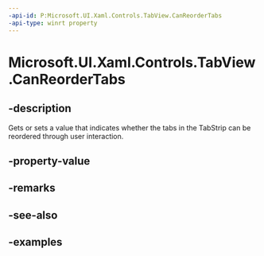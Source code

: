 ```yaml
---
-api-id: P:Microsoft.UI.Xaml.Controls.TabView.CanReorderTabs
-api-type: winrt property
---
```


# Microsoft.UI.Xaml.Controls.TabView.CanReorderTabs

<!--
public bool CanReorderTabs { get; set; }
-->

## -description

Gets or sets a value that indicates whether the tabs in the TabStrip can be reordered through user interaction. 

## -property-value

## -remarks

## -see-also

## -examples

